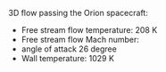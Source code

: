 3D flow passing the Orion spacecraft:
- Free stream flow temperature: 208 K
- Free stream flow Mach number:
- angle of attack 26 degree
- Wall temperature: 1029 K
